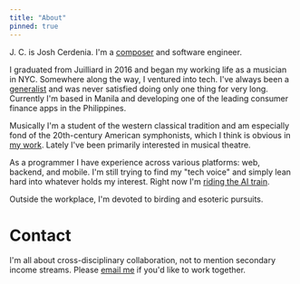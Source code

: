 ```yaml
---
title: "About"
pinned: true
---
```


J. C. is Josh Cerdenia. I'm a [composer](https://www.youtube.com/watch?v=xnmJFpS1x34) and software engineer.

I graduated from Juilliard in 2016 and began my working life as a musician in NYC. Somewhere along the way, I ventured into tech. I've always been a [generalist](/gpt-convos/1) and was never satisfied doing only one thing for very long. Currently I'm based in Manila and developing one of the leading consumer finance apps in the Philippines.

Musically I'm a student of the western classical tradition and am especially fond of the 20th-century American symphonists, which I think is obvious in [my work](https://cerdenia.com). Lately I've been primarily interested in musical theatre.

As a programmer I have experience across various platforms: web, backend, and mobile. I'm still trying to find my "tech voice" and simply lean hard into whatever holds my interest. Right now I'm [riding the AI train](/ai-accelerator).

Outside the workplace, I'm devoted to birding and esoteric pursuits.

# Contact

I'm all about cross-disciplinary collaboration, not to mention secondary income streams. Please [email me](mailto:joshua@cerdenia.com) if you'd like to work together.
